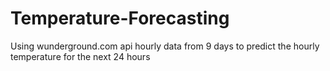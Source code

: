 Temperature-Forecasting
=======================
Using wunderground.com api hourly data from 9 days to predict the hourly temperature for the next 24 hours
